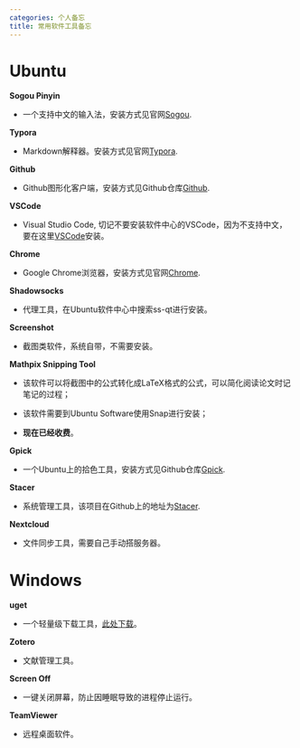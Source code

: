 ```yaml
---
categories: 个人备忘
title: 常用软件工具备忘
---
```


# Ubuntu

**Sogou Pinyin**

- 一个支持中文的输入法，安装方式见官网[Sogou](https://pinyin.sogou.com/linux/).

**Typora**

- Markdown解释器。安装方式见官网[Typora](https://typora.io/).

**Github**

- Github图形化客户端，安装方式见Github仓库[Github](https://github.com/shiftkey/desktop).

**VSCode**

- Visual Studio Code, 切记不要安装软件中心的VSCode，因为不支持中文，要在这里[VSCode](https://code.visualstudio.com/docs/setup/linux)安装。

**Chrome**

- Google Chrome浏览器，安装方式见官网[Chrome](https://www.google.cn/chrome/index.html).

**Shadowsocks**

- 代理工具，在Ubuntu软件中心中搜索ss-qt进行安装。

**Screenshot**

- 截图类软件，系统自带，不需要安装。

**Mathpix Snipping Tool**

- 该软件可以将截图中的公式转化成LaTeX格式的公式，可以简化阅读论文时记笔记的过程；

- 该软件需要到Ubuntu Software使用Snap进行安装；
- **现在已经收费**。

**Gpick**

- 一个Ubuntu上的拾色工具，安装方式见Github仓库[Gpick](https://github.com/thezbyg/gpick).

**Stacer**

- 系统管理工具，该项目在Github上的地址为[Stacer](https://github.com/oguzhaninan/Stacer).

**Nextcloud**

- 文件同步工具，需要自己手动搭服务器。

# Windows

**uget**

- 一个轻量级下载工具，[此处下载](https://ugetdm.com/)。

**Zotero**

- 文献管理工具。

**Screen Off**

- 一键关闭屏幕，防止因睡眠导致的进程停止运行。

**TeamViewer**

- 远程桌面软件。



